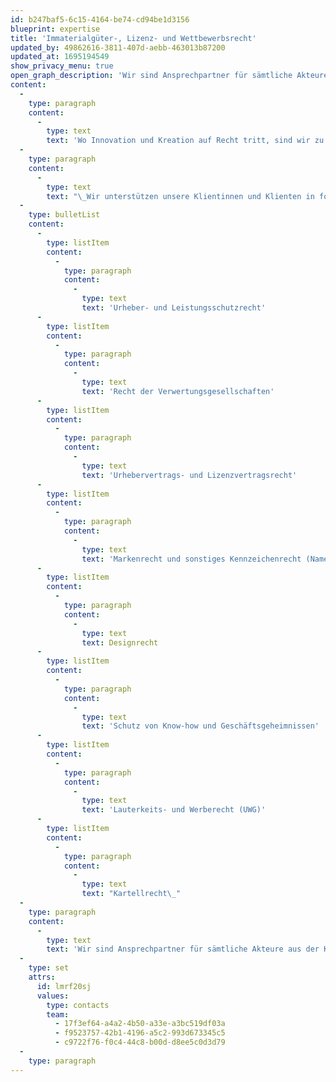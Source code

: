 ```yaml
---
id: b247baf5-6c15-4164-be74-cd94be1d3156
blueprint: expertise
title: 'Immaterialgüter-, Lizenz- und Wettbewerbsrecht'
updated_by: 49862616-3811-407d-aebb-463013b87200
updated_at: 1695194549
show_privacy_menu: true
open_graph_description: 'Wir sind Ansprechpartner für sämtliche Akteure aus der Kreativwirtschaft, der Werbe- und Kommunikationsbrache, der Start-Up-Szene sowie alle sonstigen Unternehmen und Privatpersonen, die mit geistigem Eigentum befasst sind. Wir vertreten die Interessen von Rechteinhabern genauso wie diejenigen von Nutzerinnen immaterieller Werke und Leistungen. Wir unterstützen Unternehmen bei der Entwicklung ihrer IP-Strategie, bei der erfolgreichen Lancierung neuer Produkte und bei der Verteidigung, Lizenzierung und Übertragung ihres geistigen Eigentums.'
content:
  -
    type: paragraph
    content:
      -
        type: text
        text: 'Wo Innovation und Kreation auf Recht tritt, sind wir zu Hause.'
  -
    type: paragraph
    content:
      -
        type: text
        text: "\_Wir unterstützen unsere Klientinnen und Klienten in folgenden Rechtsgebieten:"
  -
    type: bulletList
    content:
      -
        type: listItem
        content:
          -
            type: paragraph
            content:
              -
                type: text
                text: 'Urheber- und Leistungsschutzrecht'
      -
        type: listItem
        content:
          -
            type: paragraph
            content:
              -
                type: text
                text: 'Recht der Verwertungsgesellschaften'
      -
        type: listItem
        content:
          -
            type: paragraph
            content:
              -
                type: text
                text: 'Urhebervertrags- und Lizenzvertragsrecht'
      -
        type: listItem
        content:
          -
            type: paragraph
            content:
              -
                type: text
                text: 'Markenrecht und sonstiges Kennzeichenrecht (Namen, Firmen, Domainnamen usw.)'
      -
        type: listItem
        content:
          -
            type: paragraph
            content:
              -
                type: text
                text: Designrecht
      -
        type: listItem
        content:
          -
            type: paragraph
            content:
              -
                type: text
                text: 'Schutz von Know-how und Geschäftsgeheimnissen'
      -
        type: listItem
        content:
          -
            type: paragraph
            content:
              -
                type: text
                text: 'Lauterkeits- und Werberecht (UWG)'
      -
        type: listItem
        content:
          -
            type: paragraph
            content:
              -
                type: text
                text: "Kartellrecht\_"
  -
    type: paragraph
    content:
      -
        type: text
        text: 'Wir sind Ansprechpartner für sämtliche Akteure aus der Kreativwirtschaft, der Werbe- und Kommunikationsbrache, der Start-Up-Szene sowie alle sonstigen Unternehmen und Privatpersonen, die mit geistigem Eigentum befasst sind. Wir vertreten die Interessen von Rechteinhabern genauso wie diejenigen von Nutzerinnen immaterieller Werke und Leistungen. Wir unterstützen Unternehmen bei der Entwicklung ihrer IP-Strategie, bei der erfolgreichen Lancierung neuer Produkte und bei der Verteidigung, Lizenzierung und Übertragung ihres geistigen Eigentums.'
  -
    type: set
    attrs:
      id: lmrf20sj
      values:
        type: contacts
        team:
          - 17f3ef64-a4a2-4b50-a33e-a3bc519df03a
          - f9523757-42b1-4196-a5c2-993d673345c5
          - c9722f76-f0c4-44c8-b00d-d8ee5c0d3d79
  -
    type: paragraph
---
```

